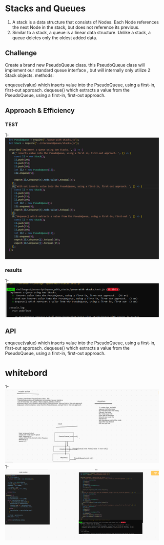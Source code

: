 # Stacks and Queues
1. A stack is a data structure that consists of Nodes. Each Node references the next Node in the stack, but does not reference its previous.
2. Similar to a stack, a queue is a linear data structure. Unlike a stack, a queue deletes only the oldest added data.

## Challenge
Create a brand new PseudoQueue class. this PseudoQueue class will implement our standard queue interface , but will internally only utilize 2 Stack objects. methods:

enqueue(value) which inserts value into the PseudoQueue, using a first-in, first-out approach.
dequeue() which extracts a value from the PseudoQueue, using a first-in, first-out approach.

## Approach & Efficiency

### TEST 

1- ![](/challanges/assets/chall11test.PNG)

### results 
1- ![](/challanges/assets/chall11res.PNG)




## API
enqueue(value) which inserts value into the PseudoQueue, using a first-in, first-out approach.
dequeue() which extracts a value from the PseudoQueue, using a first-in, first-out approach.

# whitebord 

1- ![](/challanges/assets/chall11.PNG)
1- ![](/challanges/assets/chall11white.PNG)






